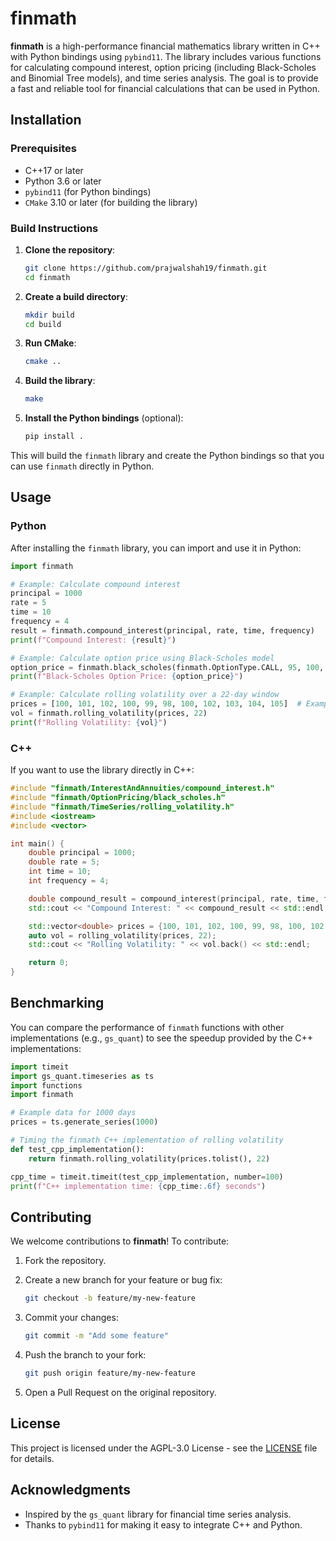 # finmath

**finmath** is a high-performance financial mathematics library written in C++ with Python bindings using `pybind11`. The library includes various functions for calculating compound interest, option pricing (including Black-Scholes and Binomial Tree models), and time series analysis. The goal is to provide a fast and reliable tool for financial calculations that can be used in Python.

## Installation

### Prerequisites

- C++17 or later
- Python 3.6 or later
- `pybind11` (for Python bindings)
- `CMake` 3.10 or later (for building the library)

### Build Instructions

1. **Clone the repository**:

   ```bash
   git clone https://github.com/prajwalshah19/finmath.git
   cd finmath
   ```

2. **Create a build directory**:

   ```bash
   mkdir build
   cd build
   ```

3. **Run CMake**:

   ```bash
   cmake ..
   ```

4. **Build the library**:

   ```bash
   make
   ```

5. **Install the Python bindings** (optional):

   ```bash
   pip install .
   ```

This will build the `finmath` library and create the Python bindings so that you can use `finmath` directly in Python.

## Usage

### Python

After installing the `finmath` library, you can import and use it in Python:

```python
import finmath

# Example: Calculate compound interest
principal = 1000
rate = 5
time = 10
frequency = 4
result = finmath.compound_interest(principal, rate, time, frequency)
print(f"Compound Interest: {result}")

# Example: Calculate option price using Black-Scholes model
option_price = finmath.black_scholes(finmath.OptionType.CALL, 95, 100, 1, 0.05, 0.2)
print(f"Black-Scholes Option Price: {option_price}")

# Example: Calculate rolling volatility over a 22-day window
prices = [100, 101, 102, 100, 99, 98, 100, 102, 103, 104, 105]  # Example price series
vol = finmath.rolling_volatility(prices, 22)
print(f"Rolling Volatility: {vol}")
```

### C++

If you want to use the library directly in C++:

```cpp
#include "finmath/InterestAndAnnuities/compound_interest.h"
#include "finmath/OptionPricing/black_scholes.h"
#include "finmath/TimeSeries/rolling_volatility.h"
#include <iostream>
#include <vector>

int main() {
    double principal = 1000;
    double rate = 5;
    int time = 10;
    int frequency = 4;

    double compound_result = compound_interest(principal, rate, time, frequency);
    std::cout << "Compound Interest: " << compound_result << std::endl;

    std::vector<double> prices = {100, 101, 102, 100, 99, 98, 100, 102, 103, 104, 105};
    auto vol = rolling_volatility(prices, 22);
    std::cout << "Rolling Volatility: " << vol.back() << std::endl;

    return 0;
}
```

## Benchmarking

You can compare the performance of `finmath` functions with other implementations (e.g., `gs_quant`) to see the speedup provided by the C++ implementations:

```python
import timeit
import gs_quant.timeseries as ts
import functions
import finmath

# Example data for 1000 days
prices = ts.generate_series(1000)

# Timing the finmath C++ implementation of rolling volatility
def test_cpp_implementation():
    return finmath.rolling_volatility(prices.tolist(), 22)

cpp_time = timeit.timeit(test_cpp_implementation, number=100)
print(f"C++ implementation time: {cpp_time:.6f} seconds")

```

## Contributing

We welcome contributions to **finmath**! To contribute:

1. Fork the repository.
2. Create a new branch for your feature or bug fix:

   ```bash
   git checkout -b feature/my-new-feature

   ```

3. Commit your changes:

   ```bash
   git commit -m "Add some feature"

   ```

4. Push the branch to your fork:

   ```bash
   git push origin feature/my-new-feature

   ```

5. Open a Pull Request on the original repository.

## License

This project is licensed under the AGPL-3.0 License - see the [LICENSE](https://github.com/prajwalshah19/finmath/blob/main/LICENSE) file for details.

## Acknowledgments

- Inspired by the `gs_quant` library for financial time series analysis.
- Thanks to `pybind11` for making it easy to integrate C++ and Python.
